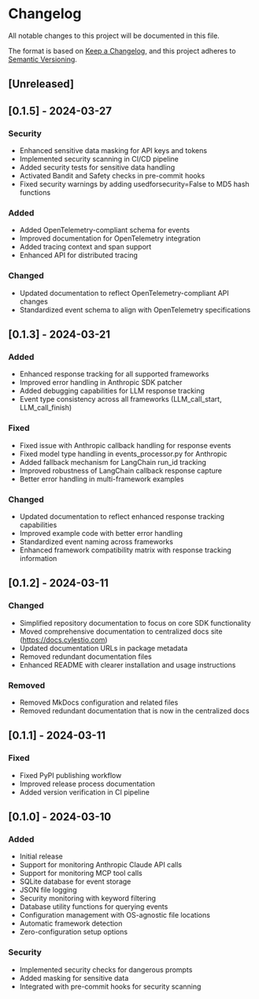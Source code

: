 # Changelog

All notable changes to this project will be documented in this file.

The format is based on [Keep a Changelog](https://keepachangelog.com/en/1.0.0/),
and this project adheres to [Semantic Versioning](https://semver.org/spec/v2.0.0.html).

## [Unreleased]

## [0.1.5] - 2024-03-27

### Security
- Enhanced sensitive data masking for API keys and tokens
- Implemented security scanning in CI/CD pipeline
- Added security tests for sensitive data handling
- Activated Bandit and Safety checks in pre-commit hooks
- Fixed security warnings by adding usedforsecurity=False to MD5 hash functions

### Added
- Added OpenTelemetry-compliant schema for events
- Improved documentation for OpenTelemetry integration
- Added tracing context and span support
- Enhanced API for distributed tracing

### Changed
- Updated documentation to reflect OpenTelemetry-compliant API changes
- Standardized event schema to align with OpenTelemetry specifications

## [0.1.3] - 2024-03-21

### Added
- Enhanced response tracking for all supported frameworks
- Improved error handling in Anthropic SDK patcher
- Added debugging capabilities for LLM response tracking
- Event type consistency across all frameworks (LLM_call_start, LLM_call_finish)

### Fixed
- Fixed issue with Anthropic callback handling for response events
- Fixed model type handling in events_processor.py for Anthropic
- Added fallback mechanism for LangChain run_id tracking
- Improved robustness of LangChain callback response capture
- Better error handling in multi-framework examples

### Changed
- Updated documentation to reflect enhanced response tracking capabilities
- Improved example code with better error handling
- Standardized event naming across frameworks
- Enhanced framework compatibility matrix with response tracking information

## [0.1.2] - 2024-03-11

### Changed
- Simplified repository documentation to focus on core SDK functionality
- Moved comprehensive documentation to centralized docs site (https://docs.cylestio.com)
- Updated documentation URLs in package metadata
- Removed redundant documentation files
- Enhanced README with clearer installation and usage instructions

### Removed
- Removed MkDocs configuration and related files
- Removed redundant documentation that is now in the centralized docs

## [0.1.1] - 2024-03-11

### Fixed
- Fixed PyPI publishing workflow
- Improved release process documentation
- Added version verification in CI pipeline

## [0.1.0] - 2024-03-10

### Added
- Initial release
- Support for monitoring Anthropic Claude API calls
- Support for monitoring MCP tool calls
- SQLite database for event storage
- JSON file logging
- Security monitoring with keyword filtering
- Database utility functions for querying events
- Configuration management with OS-agnostic file locations
- Automatic framework detection
- Zero-configuration setup options

### Security
- Implemented security checks for dangerous prompts
- Added masking for sensitive data
- Integrated with pre-commit hooks for security scanning 